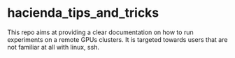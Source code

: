 # hacienda_tips_and_tricks
This repo aims at providing a clear documentation on how to run experiments on a remote GPUs clusters.
It is targeted towards users that are not familiar at all with linux, ssh.
